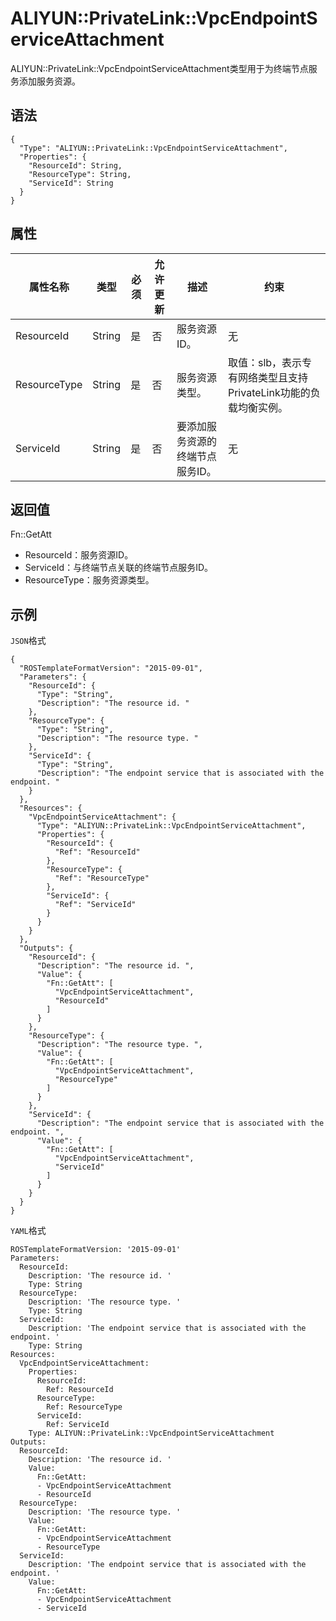 # ALIYUN::PrivateLink::VpcEndpointServiceAttachment

ALIYUN::PrivateLink::VpcEndpointServiceAttachment类型用于为终端节点服务添加服务资源。

## 语法

```
{
  "Type": "ALIYUN::PrivateLink::VpcEndpointServiceAttachment",
  "Properties": {
    "ResourceId": String,
    "ResourceType": String,
    "ServiceId": String
  }
}
```

## 属性

|属性名称|类型|必须|允许更新|描述|约束|
|----|--|--|----|--|--|
|ResourceId|String|是|否|服务资源ID。|无|
|ResourceType|String|是|否|服务资源类型。|取值：slb，表示专有网络类型且支持PrivateLink功能的负载均衡实例。|
|ServiceId|String|是|否|要添加服务资源的终端节点服务ID。|无|

## 返回值

Fn::GetAtt

-   ResourceId：服务资源ID。
-   ServiceId：与终端节点关联的终端节点服务ID。
-   ResourceType：服务资源类型。

## 示例

`JSON`格式

```
{
  "ROSTemplateFormatVersion": "2015-09-01",
  "Parameters": {
    "ResourceId": {
      "Type": "String",
      "Description": "The resource id. "
    },
    "ResourceType": {
      "Type": "String",
      "Description": "The resource type. "
    },
    "ServiceId": {
      "Type": "String",
      "Description": "The endpoint service that is associated with the endpoint. "
    }
  },
  "Resources": {
    "VpcEndpointServiceAttachment": {
      "Type": "ALIYUN::PrivateLink::VpcEndpointServiceAttachment",
      "Properties": {
        "ResourceId": {
          "Ref": "ResourceId"
        },
        "ResourceType": {
          "Ref": "ResourceType"
        },
        "ServiceId": {
          "Ref": "ServiceId"
        }
      }
    }
  },
  "Outputs": {
    "ResourceId": {
      "Description": "The resource id. ",
      "Value": {
        "Fn::GetAtt": [
          "VpcEndpointServiceAttachment",
          "ResourceId"
        ]
      }
    },
    "ResourceType": {
      "Description": "The resource type. ",
      "Value": {
        "Fn::GetAtt": [
          "VpcEndpointServiceAttachment",
          "ResourceType"
        ]
      }
    },
    "ServiceId": {
      "Description": "The endpoint service that is associated with the endpoint. ",
      "Value": {
        "Fn::GetAtt": [
          "VpcEndpointServiceAttachment",
          "ServiceId"
        ]
      }
    }
  }
}
```

`YAML`格式

```
ROSTemplateFormatVersion: '2015-09-01'
Parameters:
  ResourceId:
    Description: 'The resource id. '
    Type: String
  ResourceType:
    Description: 'The resource type. '
    Type: String
  ServiceId:
    Description: 'The endpoint service that is associated with the endpoint. '
    Type: String
Resources:
  VpcEndpointServiceAttachment:
    Properties:
      ResourceId:
        Ref: ResourceId
      ResourceType:
        Ref: ResourceType
      ServiceId:
        Ref: ServiceId
    Type: ALIYUN::PrivateLink::VpcEndpointServiceAttachment
Outputs:
  ResourceId:
    Description: 'The resource id. '
    Value:
      Fn::GetAtt:
      - VpcEndpointServiceAttachment
      - ResourceId
  ResourceType:
    Description: 'The resource type. '
    Value:
      Fn::GetAtt:
      - VpcEndpointServiceAttachment
      - ResourceType
  ServiceId:
    Description: 'The endpoint service that is associated with the endpoint. '
    Value:
      Fn::GetAtt:
      - VpcEndpointServiceAttachment
      - ServiceId
```

